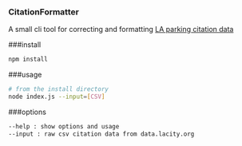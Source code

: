 ### CitationFormatter

A small cli tool for correcting and formatting [LA parking citation data](https://data.lacity.org/dataset/Parking-Citations/t4h6-r362)

###install

```sh
npm install
```

###usage

```sh
# from the install directory
node index.js --input=[CSV]
```

###options
```sh
--help : show options and usage
--input : raw csv citation data from data.lacity.org
```
